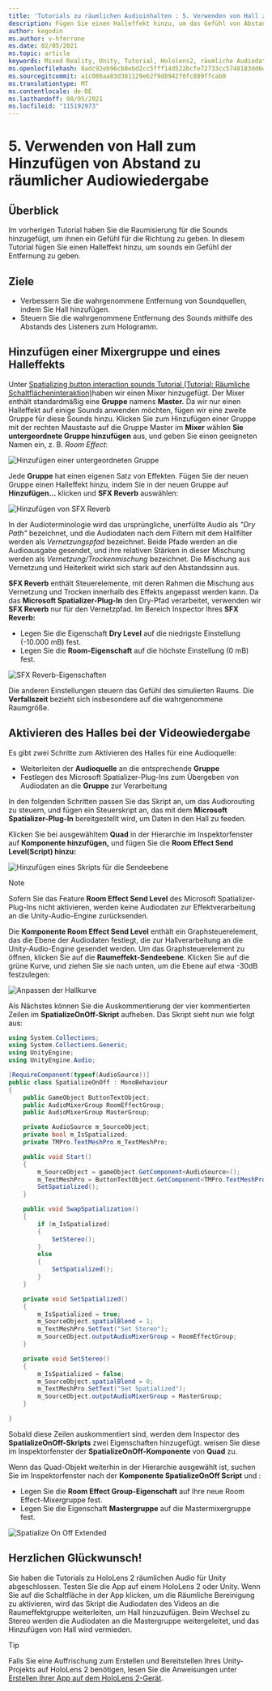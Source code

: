 ```yaml
---
title: 'Tutorials zu räumlichen Audioinhalten : 5. Verwenden von Hall zum Hinzufügen von Abstand zu räumlicher Audiowiedergabe'
description: Fügen Sie einen Halleffekt hinzu, um das Gefühl von Abstandsvariationen zu räumlichen Audioinhalten zu verbessern.
author: kegodin
ms.author: v-hferrone
ms.date: 02/05/2021
ms.topic: article
keywords: Mixed Reality, Unity, Tutorial, Hololens2, räumliche Audiodaten, MRTK, Mixed Reality-Toolkit, UWP, Windows 10, HRTF, kopfbezogene Übertragungsfunktion, Hall, Microsoft Spatializer, Audiomixer, SFX-Hall
ms.openlocfilehash: 8adc92eb96cb8ebd2cc5fff14d522bcfe72733cc5748183dd6db59d753e12a3e
ms.sourcegitcommit: a1c086aa83d381129e62f9d8942f0fc889ffcab0
ms.translationtype: MT
ms.contentlocale: de-DE
ms.lasthandoff: 08/05/2021
ms.locfileid: "115192973"
---
```

# <a name="5-using-reverb-to-add-distance-to-spatial-audio"></a>5. Verwenden von Hall zum Hinzufügen von Abstand zu räumlicher Audiowiedergabe

## <a name="overview"></a>Überblick

Im vorherigen Tutorial haben Sie die Raumisierung für die Sounds hinzugefügt, um ihnen ein Gefühl für die Richtung zu geben. In diesem Tutorial fügen Sie einen Halleffekt hinzu, um sounds ein Gefühl der Entfernung zu geben.

## <a name="objectives"></a>Ziele

* Verbessern Sie die wahrgenommene Entfernung von Soundquellen, indem Sie Hall hinzufügen.
* Steuern Sie die wahrgenommene Entfernung des Sounds mithilfe des Abstands des Listeners zum Hologramm.

## <a name="add-a-mixer-group-and-a-reverb-effect"></a>Hinzufügen einer Mixergruppe und eines Halleffekts

Unter [Spatializing button interaction sounds Tutorial (Tutorial: Räumliche Schaltflächeninteraktion)](unity-spatial-audio-ch2.md)haben wir einen Mixer hinzugefügt. Der Mixer enthält standardmäßig eine **Gruppe** namens **Master.** Da wir nur einen Halleffekt auf einige Sounds anwenden möchten, fügen wir eine zweite Gruppe für diese Sounds hinzu. Klicken Sie zum Hinzufügen einer Gruppe mit der rechten Maustaste auf die Gruppe Master im **Mixer** wählen **Sie untergeordnete Gruppe hinzufügen** aus, und geben Sie einen geeigneten Namen ein, z. B. _Room Effect_:

![Hinzufügen einer untergeordneten Gruppe](images/spatial-audio/spatial-audio-05-section1-step1-1.PNG)

Jede **Gruppe** hat einen eigenen Satz von Effekten. Fügen Sie der neuen Gruppe einen Halleffekt hinzu, indem Sie in der neuen Gruppe auf **Hinzufügen...** klicken und **SFX Reverb** auswählen:

![Hinzufügen von SFX Reverb](images/spatial-audio/spatial-audio-05-section1-step1-2.PNG)

In der Audioterminologie wird das ursprüngliche, unerfüllte Audio als _"Dry Path"_ bezeichnet, und die Audiodaten nach dem Filtern mit dem Hallfilter werden als _Vernetzungspfad_ bezeichnet. Beide Pfade werden an die Audioausgabe gesendet, und ihre relativen Stärken in dieser Mischung werden als _Vernetzung/Trockenmischung_ bezeichnet. Die Mischung aus Vernetzung und Heiterkeit wirkt sich stark auf den Abstandssinn aus.

**SFX Reverb** enthält Steuerelemente, mit deren Rahmen die Mischung aus Vernetzung und Trocken innerhalb des Effekts angepasst werden kann. Da das **Microsoft Spatializer-Plug-In** den Dry-Pfad verarbeitet, verwenden wir **SFX Reverb** nur für den Vernetzpfad. Im Bereich Inspector Ihres **SFX Reverb:**

* Legen Sie die Eigenschaft **Dry Level** auf die niedrigste Einstellung (-10.000 mB) fest.
* Legen Sie die **Room-Eigenschaft** auf die höchste Einstellung (0 mB) fest.

![SFX Reverb-Eigenschaften](images/spatial-audio/spatial-audio-05-section1-step1-3.PNG)

Die anderen Einstellungen steuern das Gefühl des simulierten Raums. Die **Verfallszeit** bezieht sich insbesondere auf die wahrgenommene Raumgröße.

## <a name="enable-reverb-on-the-video-playback"></a>Aktivieren des Halles bei der Videowiedergabe

Es gibt zwei Schritte zum Aktivieren des Halles für eine Audioquelle:

* Weiterleiten der **Audioquelle** an die entsprechende **Gruppe**
* Festlegen des Microsoft Spatializer-Plug-Ins zum Übergeben von Audiodaten an die **Gruppe** zur Verarbeitung 

In den folgenden Schritten passen Sie das Skript an, um das Audiorouting zu steuern, und fügen ein Steuerskript an, das mit dem **Microsoft Spatializer-Plug-In** bereitgestellt wird, um Daten in den Hall zu feeden.

Klicken Sie bei ausgewähltem **Quad** in der Hierarchie im Inspektorfenster auf **Komponente hinzufügen,** und fügen Sie die **Room Effect Send Level(Script) hinzu:**

![Hinzufügen eines Skripts für die Sendeebene](images/spatial-audio/spatial-audio-05-section2-step1-1.PNG)

> [!NOTE]
> Sofern Sie das Feature **Room Effect Send Level** des Microsoft Spatializer-Plug-Ins nicht aktivieren, werden keine Audiodaten zur Effektverarbeitung an die Unity-Audio-Engine zurücksenden. 

Die **Komponente Room Effect Send Level** enthält ein Graphsteuerelement, das die Ebene der Audiodaten festlegt, die zur Hallverarbeitung an die Unity-Audio-Engine gesendet werden. Um das Graphsteuerelement zu öffnen, klicken Sie auf die **Raumeffekt-Sendeebene**.  Klicken Sie auf die grüne Kurve, und ziehen Sie sie nach unten, um die Ebene auf etwa -30dB festzulegen:

![Anpassen der Hallkurve](images/spatial-audio/spatial-audio-05-section2-step1-2.PNG)

Als Nächstes können Sie die Auskommentierung der vier kommentierten Zeilen im **SpatializeOnOff-Skript** aufheben. Das Skript sieht nun wie folgt aus:

```c#
using System.Collections;
using System.Collections.Generic;
using UnityEngine;
using UnityEngine.Audio;

[RequireComponent(typeof(AudioSource))]
public class SpatializeOnOff : MonoBehaviour
{
    public GameObject ButtonTextObject;
    public AudioMixerGroup RoomEffectGroup;
    public AudioMixerGroup MasterGroup;

    private AudioSource m_SourceObject;
    private bool m_IsSpatialized;
    private TMPro.TextMeshPro m_TextMeshPro;

    public void Start()
    {
        m_SourceObject = gameObject.GetComponent<AudioSource>();
        m_TextMeshPro = ButtonTextObject.GetComponent<TMPro.TextMeshPro>();
        SetSpatialized();
    }

    public void SwapSpatialization()
    {
        if (m_IsSpatialized)
        {
            SetStereo();
        }
        else
        {
            SetSpatialized();
        }
    }

    private void SetSpatialized()
    {
        m_IsSpatialized = true;
        m_SourceObject.spatialBlend = 1;
        m_TextMeshPro.SetText("Set Stereo");
        m_SourceObject.outputAudioMixerGroup = RoomEffectGroup;
    }

    private void SetStereo()
    {
        m_IsSpatialized = false;
        m_SourceObject.spatialBlend = 0;
        m_TextMeshPro.SetText("Set Spatialized");
        m_SourceObject.outputAudioMixerGroup = MasterGroup;
    }

}
```

Sobald diese Zeilen auskommentiert sind, werden dem Inspector des **SpatializeOnOff-Skripts** zwei Eigenschaften hinzugefügt. weisen Sie diese im Inspektorfenster der **SpatializeOnOff-Komponente** von **Quad** zu.

Wenn das Quad-Objekt weiterhin in der Hierarchie ausgewählt ist, suchen Sie im Inspektorfenster nach der **Komponente SpatializeOnOff Script** und :

* Legen Sie die **Room Effect Group-Eigenschaft** auf Ihre neue Room Effect-Mixergruppe fest.
* Legen Sie die Eigenschaft **Mastergruppe** auf die Mastermixergruppe fest.

![Spatialize On Off Extended](images/spatial-audio/spatial-audio-05-section2-step1-3.PNG)

## <a name="congratulations"></a>Herzlichen Glückwunsch!

Sie haben die Tutorials zu HoloLens 2 räumlichen Audio für Unity abgeschlossen. Testen Sie die App auf einem HoloLens 2 oder Unity. Wenn Sie auf die Schaltfläche in der App klicken, um die Räumliche Bereinigung zu aktivieren, wird das Skript die Audiodaten des Videos an die Raumeffektgruppe weiterleiten, um Hall hinzuzufügen. Beim Wechsel zu Stereo werden die Audiodaten an die Mastergruppe weitergeleitet, und das Hinzufügen von Hall wird vermieden.

> [!TIP]
> Falls Sie eine Auffrischung zum Erstellen und Bereitstellen Ihres Unity-Projekts auf HoloLens 2 benötigen, lesen Sie die Anweisungen unter [Erstellen Ihrer App auf dem HoloLens 2-Gerät](mr-learning-base-02.md#building-your-application-to-your-hololens-2).

